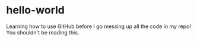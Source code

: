 # hello-world

Learning how to use GitHub before I go messing up all the code in my repo!  You shouldn't be reading this.
